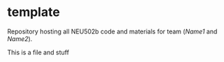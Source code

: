 # template
Repository hosting all NEU502b code and materials for team *<TEAMNAME>* (*Name1* and *Name2*).

This is a file and stuff
